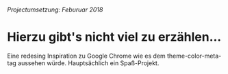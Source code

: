 ###### *Projectumsetzung: Feburuar 2018*

# Hierzu gibt's nicht viel zu erzählen...
Eine redesing Inspiration zu Google Chrome wie es dem theme-color-meta-tag aussehen würde. Hauptsächlich ein Spaß-Projekt.